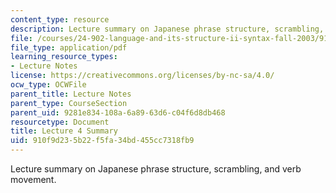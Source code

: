 ```yaml
---
content_type: resource
description: Lecture summary on Japanese phrase structure, scrambling, and verb movement.
file: /courses/24-902-language-and-its-structure-ii-syntax-fall-2003/910f9d235b22f5fa34bd455cc7318fb9_ln4Sep_24_summary.pdf
file_type: application/pdf
learning_resource_types:
- Lecture Notes
license: https://creativecommons.org/licenses/by-nc-sa/4.0/
ocw_type: OCWFile
parent_title: Lecture Notes
parent_type: CourseSection
parent_uid: 9281e834-108a-6a89-63d6-c04f6d8db468
resourcetype: Document
title: Lecture 4 Summary
uid: 910f9d23-5b22-f5fa-34bd-455cc7318fb9
---
```

Lecture summary on Japanese phrase structure, scrambling, and verb movement.